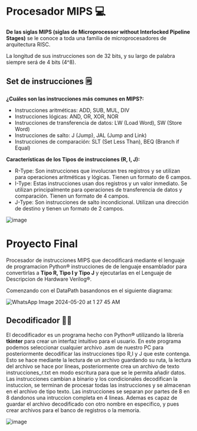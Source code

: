 
# Procesador MIPS 💻
**De las siglas MIPS (siglas de Microprocessor without Interlocked Pipeline Stages)** se le conoce a toda una familia de microprocesadores de arquitectura RISC.

La longitud de sus instrucciones son de 32 bits, y su largo de palabra siempre será de 4 bits (4^8).

## Set de instrucciones 🗒️
**¿Cuáles son las instrucciones más comunes en MIPS?:**

-  Instrucciones aritméticas: ADD, SUB, MUL, DIV
-  Instrucciones lógicas: AND, OR, XOR, NOR
-  Instrucciones de transferencia de datos: LW (Load Word), SW (Store Word)
-  Instrucciones de salto: J (Jump), JAL (Jump and Link)
-  Instrucciones de comparación: SLT (Set Less Than), BEQ (Branch if Equal)

**Características de los Tipos de instrucciones (R, I, J):**

-  R-Type: Son instrucciones que involucran tres registros y se utilizan para operaciones aritméticas y lógicas. Tienen un formato de 6 campos.
- I-Type: Estas instrucciones usan dos registros y un valor inmediato. Se utilizan principalmente para operaciones de transferencia de datos y comparación. Tienen un formato de 4 campos.
- J-Type: Son instrucciones de salto incondicional. Utilizan una dirección de destino y tienen un formato de 2 campos.

![image](https://github.com/DeniceMorones/Proyecto-Final-/assets/165964044/e80b69c9-a505-46d6-b221-64c1e6c2921b)


# Proyecto Final

Procesador de instrucciones MIPS que decodificará mediante el lenguaje de programacion Python&reg; instrucciones de de lenguaje ensamblador para convertirlas a **Tipo R, Tipo I y Tipo J** y ejecutarlas en el Lenguaje de Descripcion de Hardware Verilog&reg;.

Comenzando con el DataPath basandonos en el siguiente diagrama:

![WhatsApp Image 2024-05-20 at 1 27 45 AM](https://github.com/DeniceMorones/Proyecto-Final-/assets/167491829/95c91c5a-0e92-4a88-8ee6-e78038f5d8a5)

## Decodificador 👨‍💻

El decodificador es un programa hecho con Python&reg; utilizando la librería **tkinter** para crear un interfaz intuitivo para el usuario.
En este programa podemos seleccionar cualquier archivo .asm de nuestro PC para posteriormente decodificar las instrucciones tipo R,I y J  que este contenga. 
Esto se hace mediante la lectura de un archivo guardando su ruta, la lectura del archivo se hace por líneas, posteriormente crea un archivo de texto instrucciones_r.txt en modo escritura para que se le permita añadir datos.
Las instrucciones cambian a binario y los condicionales decodifican la instuccion, se terminan de procesar todas las instrucciones y se almacenan en el archivo de tipo texto.
Las instrucciones se separan por partes de 8 en 8 dandonos una intruccion completa en 4 lineas.
Ademas es capaz de guardar el archivo decodificado con otro nombre en especifico, y pues crear archivos para el banco de registros o la memoria.

![image](https://github.com/DeniceMorones/Proyecto-Final-/assets/167491829/b31cc4d2-27b9-44fb-8388-99d2eea52a00)






